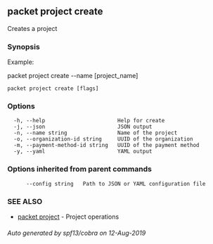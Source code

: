 ## packet project create

Creates a project

### Synopsis

Example:

packet project create --name [project_name]
  
  

```
packet project create [flags]
```

### Options

```
  -h, --help                       Help for create
  -j, --json                       JSON output
  -n, --name string                Name of the project
  -o, --organization-id string     UUID of the organization
  -m, --payment-method-id string   UUID of the payment method
  -y, --yaml                       YAML output
```

### Options inherited from parent commands

```
      --config string   Path to JSON or YAML configuration file
```

### SEE ALSO

* [packet project](packet_project.md)	 - Project operations

###### Auto generated by spf13/cobra on 12-Aug-2019
